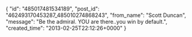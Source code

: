  {
   "id": "485017481534189",
   "post_id": "462493170453287_485010274868243",
   "from_name": "Scott Duncan",
   "message": "Be the admiral. YOU are there..you win by default.",
   "created_time": "2013-02-25T22:12:26+0000"
 }
